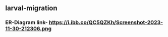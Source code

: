 ## larval-migration
###  ER-Diagram link- https://i.ibb.co/QC5QZKh/Screenshot-2023-11-30-212306.png

